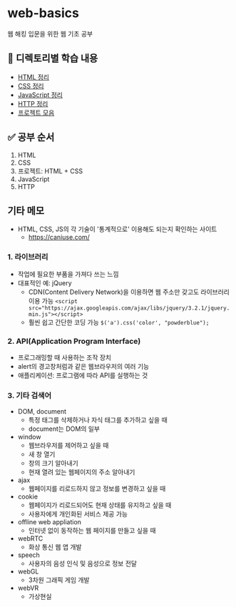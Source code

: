 # web-basics
웹 해킹 입문을 위한 웹 기초 공부

## 📂 디렉토리별 학습 내용
- [HTML 정리](./html/README.md)
- [CSS 정리](./css/README.md)
- [JavaScript 정리](./js/README.md)
- [HTTP 정리](./http/README.md)
- [프로젝트 모음](./projects/)

## ✅ 공부 순서
1. HTML
2. CSS
3. 프로젝트: HTML + CSS
4. JavaScript
5. HTTP

## 기타 메모
- HTML, CSS, JS의 각 기술이 '통계적으로' 이용해도 되는지 확인하는 사이트
    - https://caniuse.com/

### 1. 라이브러리
- 작업에 필요한 부품을 가져다 쓰는 느낌
- 대표적인 예: jQuery
    - CDN(Content Delivery Network)을 이용하면 웹 주소만 갖고도 라이브러리 이용 가능
        ```<script src="https://ajax.googleapis.com/ajax/libs/jquery/3.2.1/jquery.min.js"></script>```
    - 훨씬 쉽고 간단한 코딩 가능
        ```$('a').css('color', "powderblue");```

### 2. API(Application Program Interface)
- 프로그래밍할 때 사용하는 조작 장치
- alert의 경고창처럼과 같은 웹브라우저의 여러 기능
- 애플리케이션: 프로그램에 따라 API를 실행하는 것

### 3. 기타 검색어
- DOM, document
    - 특정 태그를 삭제하거나 자식 태그를 추가하고 싶을 때
    - document는 DOM의 일부
- window
    - 웹브라우저를 제어하고 싶을 때
    - 새 창 열기
    - 창의 크기 알아내기
    - 현재 열려 있는 웹페이지의 주소 알아내기
- ajax
    - 웹페이지를 리로드하지 않고 정보를 변경하고 싶을 때
- cookie
    - 웹페이지가 리로드되어도 현재 상태를 유지하고 싶을 때
    - 사용자에게 개인화된 서비스 제공 가능
- offline web appliation
    - 인터넷 없이 동작하는 웹 페이지를 만들고 싶을 때
- webRTC
    - 화상 통신 웹 앱 개발
- speech
    - 사용자의 음성 인식 및 음성으로 정보 전달
- webGL
    - 3차원 그래픽 게임 개발
- webVR
    - 가상현실
